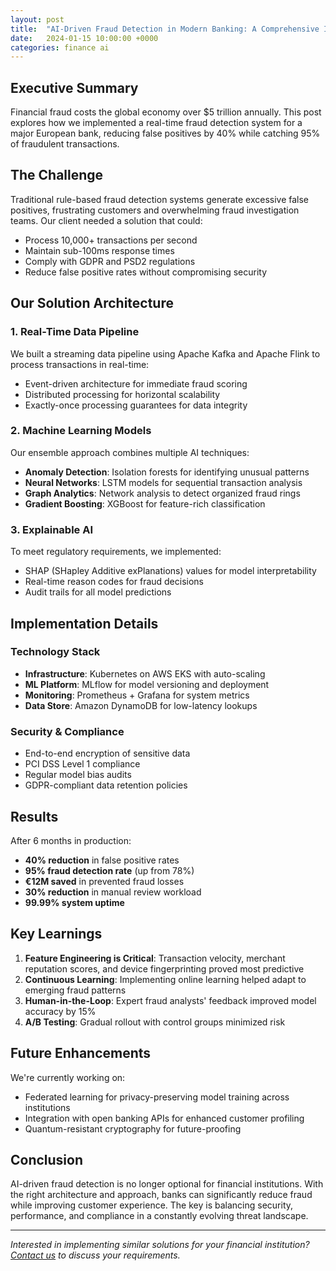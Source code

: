 ```yaml
---
layout: post
title:  "AI-Driven Fraud Detection in Modern Banking: A Comprehensive Implementation Guide"
date:   2024-01-15 10:00:00 +0000
categories: finance ai
---
```


## Executive Summary

Financial fraud costs the global economy over $5 trillion annually. This post explores how we implemented a real-time fraud detection system for a major European bank, reducing false positives by 40% while catching 95% of fraudulent transactions.

## The Challenge

Traditional rule-based fraud detection systems generate excessive false positives, frustrating customers and overwhelming fraud investigation teams. Our client needed a solution that could:
- Process 10,000+ transactions per second
- Maintain sub-100ms response times
- Comply with GDPR and PSD2 regulations
- Reduce false positive rates without compromising security

## Our Solution Architecture

### 1. Real-Time Data Pipeline
We built a streaming data pipeline using Apache Kafka and Apache Flink to process transactions in real-time:
- Event-driven architecture for immediate fraud scoring
- Distributed processing for horizontal scalability
- Exactly-once processing guarantees for data integrity

### 2. Machine Learning Models
Our ensemble approach combines multiple AI techniques:
- **Anomaly Detection**: Isolation forests for identifying unusual patterns
- **Neural Networks**: LSTM models for sequential transaction analysis
- **Graph Analytics**: Network analysis to detect organized fraud rings
- **Gradient Boosting**: XGBoost for feature-rich classification

### 3. Explainable AI
To meet regulatory requirements, we implemented:
- SHAP (SHapley Additive exPlanations) values for model interpretability
- Real-time reason codes for fraud decisions
- Audit trails for all model predictions

## Implementation Details

### Technology Stack
- **Infrastructure**: Kubernetes on AWS EKS with auto-scaling
- **ML Platform**: MLflow for model versioning and deployment
- **Monitoring**: Prometheus + Grafana for system metrics
- **Data Store**: Amazon DynamoDB for low-latency lookups

### Security & Compliance
- End-to-end encryption of sensitive data
- PCI DSS Level 1 compliance
- Regular model bias audits
- GDPR-compliant data retention policies

## Results

After 6 months in production:
- **40% reduction** in false positive rates
- **95% fraud detection rate** (up from 78%)
- **€12M saved** in prevented fraud losses
- **30% reduction** in manual review workload
- **99.99% system uptime**

## Key Learnings

1. **Feature Engineering is Critical**: Transaction velocity, merchant reputation scores, and device fingerprinting proved most predictive
2. **Continuous Learning**: Implementing online learning helped adapt to emerging fraud patterns
3. **Human-in-the-Loop**: Expert fraud analysts' feedback improved model accuracy by 15%
4. **A/B Testing**: Gradual rollout with control groups minimized risk

## Future Enhancements

We're currently working on:
- Federated learning for privacy-preserving model training across institutions
- Integration with open banking APIs for enhanced customer profiling
- Quantum-resistant cryptography for future-proofing

## Conclusion

AI-driven fraud detection is no longer optional for financial institutions. With the right architecture and approach, banks can significantly reduce fraud while improving customer experience. The key is balancing security, performance, and compliance in a constantly evolving threat landscape.

---

*Interested in implementing similar solutions for your financial institution? [Contact us](/about/#contact) to discuss your requirements.*